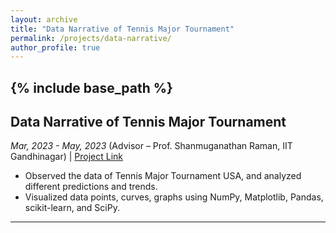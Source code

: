 ```yaml
---
layout: archive
title: "Data Narrative of Tennis Major Tournament"
permalink: /projects/data-narrative/
author_profile: true
---
```


{% include base_path %}
-----

## Data Narrative of Tennis Major Tournament
_Mar, 2023 - May, 2023_
(Advisor – Prof. Shanmuganathan Raman, IIT Gandhinagar) | [Project Link](#)

- Observed the data of Tennis Major Tournament USA, and analyzed different predictions and trends.
- Visualized data points, curves, graphs using NumPy, Matplotlib, Pandas, scikit-learn, and SciPy.

---

